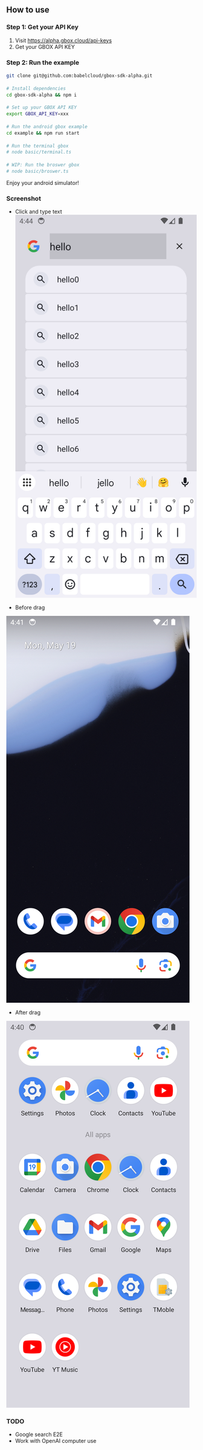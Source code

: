 ## How to use

### Step 1: Get your API Key
1. Visit https://alpha.gbox.cloud/api-keys
2. Get your GBOX API KEY

### Step 2: Run the example
```bash
git clone git@github.com:babelcloud/gbox-sdk-alpha.git

# Install dependencies
cd gbox-sdk-alpha && npm i

# Set up your GBOX API KEY
export GBOX_API_KEY=xxx

# Run the android gbox example
cd example && npm run start

# Run the terminal gbox
# node basic/terminal.ts

# WIP: Run the broswer gbox
# node basic/broswer.ts
```

Enjoy your android simulator!

### Screenshot
- Click and type text
![Click and type](./screenshot/click_and_type.png)

- Before drag

![Before Drag](./screenshot/before_drag.png)

- After drag

![After Drag](./screenshot/after_drag.png)


### TODO
- Google search E2E
- Work with OpenAI computer use